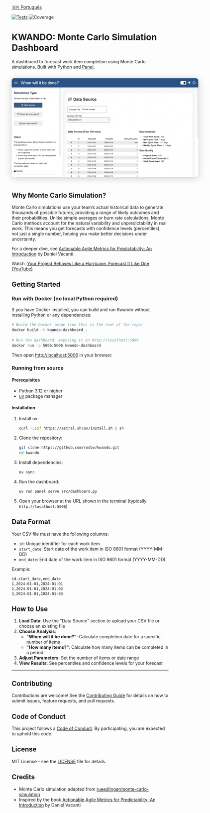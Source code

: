 [🇧🇷 Português](README-pt-br.md)

[![Tests](https://github.com/rodbv/kwando/actions/workflows/test.yml/badge.svg)](https://github.com/rodbv/kwando/actions/workflows/test.yml)
![Coverage](https://img.shields.io/badge/coverage-97%25-green)

# KWANDO: Monte Carlo Simulation Dashboard

A dashboard to forecast work item completion using Monte Carlo simulations. Built with Python and [Panel](https://panel.holoviz.org/).

<img src="docs/images/screencap.gif" alt="KWANDO Dashboard Screenshot" style="max-width: 600px; box-shadow: 0 4px 24px #0003; border-radius: 8px; margin: 1em 0;" />

## Why Monte Carlo Simulation?

Monte Carlo simulations use your team’s actual historical data to generate thousands of possible futures, providing a range of likely outcomes and their probabilities. Unlike simple averages or burn rate calculations, Monte Carlo methods account for the natural variability and unpredictability in real work. This means you get forecasts with confidence levels (percentiles), not just a single number, helping you make better decisions under uncertainty.

For a deeper dive, see [Actionable Agile Metrics for Predictability: An Introduction](https://actionableagile.com/books/aamfp/) by Daniel Vacanti.

Watch: [Your Project Behaves Like a Hurricane. Forecast It Like One (YouTube)](https://www.youtube.com/watch?v=j1FTNVRkJYg)

## Getting Started

### Run with Docker (no local Python required)

If you have Docker installed, you can build and run Kwando without installing Python or any dependencies:

```sh
# Build the Docker image (run this in the root of the repo)
docker build -t kwando-dashboard .

# Run the dashboard, exposing it on http://localhost:5006
docker run -p 5006:5006 kwando-dashboard
```

Then open [http://localhost:5006](http://localhost:5006) in your browser.

### Running from source

#### Prerequisites

- Python 3.12 or higher
- [uv](https://docs.astral.sh/uv/getting-started/installation/) package manager

#### Installation

1. Install uv:
   ```sh
   curl -LsSf https://astral.sh/uv/install.sh | sh
   ```
2. Clone the repository:
   ```sh
   git clone https://github.com/rodbv/kwando.git
   cd kwando
   ```
3. Install dependencies:
   ```sh
   uv sync
   ```
4. Run the dashboard:
   ```sh
   uv run panel serve src/dashboard.py
   ```
5. Open your browser at the URL shown in the terminal (typically `http://localhost:5006`)

## Data Format

Your CSV file must have the following columns:
- `id`: Unique identifier for each work item
- `start_date`: Start date of the work item in ISO 8601 format (YYYY-MM-DD)
- `end_date`: End date of the work item in ISO 8601 format (YYYY-MM-DD)

Example:

```csv
id,start_date,end_date
1,2024-01-01,2024-01-01
2,2024-01-01,2024-01-02
3,2024-01-01,2024-01-03
```

## How to Use

1. **Load Data**: Use the "Data Source" section to upload your CSV file or choose an existing file
2. **Choose Analysis**:
   - **"When will it be done?"**: Calculate completion date for a specific number of items
   - **"How many items?"**: Calculate how many items can be completed in a period
3. **Adjust Parameters**: Set the number of items or date range
4. **View Results**: See percentiles and confidence levels for your forecast

---

## Contributing

Contributions are welcome! See the [Contributing Guide](CONTRIBUTING.md) for details on how to submit issues, feature requests, and pull requests.

## Code of Conduct

This project follows a [Code of Conduct](CODE_OF_CONDUCT.md). By participating, you are expected to uphold this code.

## License

MIT License - see the [LICENSE](LICENSE) file for details.

## Credits

- Monte Carlo simulation adapted from [rueedlinger/monte-carlo-simulation](https://github.com/rueedlinger/monte-carlo-simulation)
- Inspired by the book [Actionable Agile Metrics for Predictability: An Introduction](https://actionableagile.com/books/aamfp/) by Daniel Vacanti
